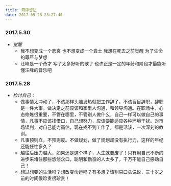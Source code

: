 ```yaml
---
title: 零碎想法
date: 2017-05-28 23:27:40
---
```


### 2017.5.30

* _觉醒_
	* 我不想变成一个悲哀 也不想变成一个粪土 我想在死去之前觉醒 为了生命的尊严与梦想
	* 汪峰是一个奇才 写了太多好听的歌了 也许正是一定的年龄和阶段才最能听懂汪峰的音乐吧


### 2017.5.28
* _检讨自己：_
	* 做事情太冲动了，不该那样头脑发热就把工作辞了，不该盲目辞职，辞职是一件大事。做决定之前应该和家里人沟通，和领导沟通。在职场中，心态修炼很重要，不管在哪里，不管别人做什么，自己一样可以做自己的事情，凡事不应该找借口，自己想努力，应该要能适应各种环境干扰。对市场误判，对自己能力高估，现在找不到工作了，都是活该，一次深刻的教训。
	* 凡事预则立，不预则废。不做规划，做了规划却没有执行力，这样的年纪还能任性多久？
	* 越往后压力越大，如果还是这个样子，人生就要废了！只有用自己不断的进步来堵住那些悠悠众口，聪明和勤奋的人太多了，千万不能自己感动自己！
	* 想过想要的生活吗？想改变命运吗？有多想？请别只口头说说，三十岁之前的时间很珍贵很珍贵！

